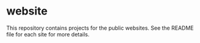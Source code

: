 # website

This repository contains projects for the public websites.  See the README file for each site for more details.
